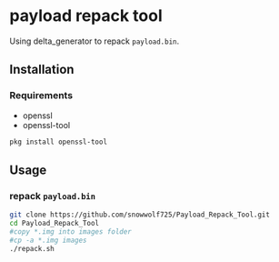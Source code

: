# payload repack tool

Using delta_generator to repack `payload.bin`.

## Installation

### Requirements

- openssl
- openssl-tool

```bash
pkg install openssl-tool
```

## Usage

### repack `payload.bin`

```bash
git clone https://github.com/snowwolf725/Payload_Repack_Tool.git
cd Payload_Repack_Tool
#copy *.img into images folder
#cp -a *.img images
./repack.sh
```
